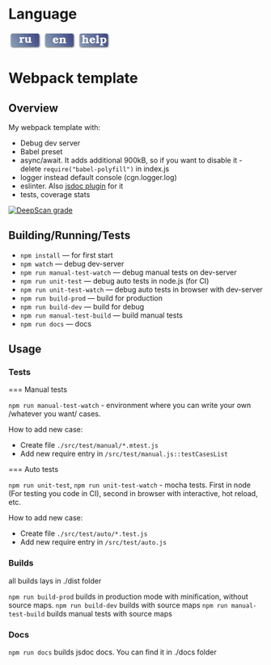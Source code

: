 # Language

[![ru](./maintenance/docs/repo-readme/res/lang-select-ru.png)](./maintenance/docs/repo-readme/ru.md)
[![en](./maintenance/docs/repo-readme/res/lang-select-en.png)](./)
[![help](./maintenance/docs/repo-readme/res/lang-select-help.png)](./maintenance/docs/misc/help-with-translation.md)

# Webpack template

## Overview

My webpack template with:
- Debug dev server
- Babel preset
- async/await. It adds additional 900kB, so if you want to disable it - delete `require("babel-polyfill")` in index.js
- logger instead default console (cgn.logger.log)
- eslinter. Also [jsdoc plugin](https://github.com/gajus/eslint-plugin-jsdoc) for it
- tests, coverage stats

[![DeepScan grade](https://deepscan.io/api/teams/5038/projects/6835/branches/59639/badge/grade.svg)](https://deepscan.io/dashboard#view=project&tid=5038&pid=6835&bid=59639)


## Building/Running/Tests

- `npm install` — for first start
- `npm watch` — debug dev-server
- `npm run manual-test-watch` — debug manual tests on dev-server
- `npm run unit-test` — debug auto tests in node.js (for CI)
- `npm run unit-test-watch` — debug auto tests in browser with dev-server
- `npm run build-prod` — build for production
- `npm run build-dev` — build for debug
- `npm run manual-test-build` — build manual tests
- `npm run docs` — docs

## Usage

### Tests

=== Manual tests

`npm run manual-test-watch` - environment where you can write your own /whatever you want/ cases.

How to add new case:
 - Create file `./src/test/manual/*.mtest.js`
 - Add new require entry in `/src/test/manual.js::testCasesList`

=== Auto tests

`npm run unit-test`, `npm run unit-test-watch` - mocha tests. First in node (For testing you code in CI), second in browser with interactive, hot reload, etc.

How to add new case:
 - Create file `./src/test/auto/*.test.js`
 - Add new require entry in `/src/test/auto.js`

### Builds

 all builds lays in ./dist folder

`npm run build-prod` builds in production mode with minification, without source maps.
`npm run build-dev` builds with source maps
`npm run manual-test-build` builds manual tests with source maps

### Docs

`npm run docs` builds jsdoc docs. You can find it in ./docs folder
